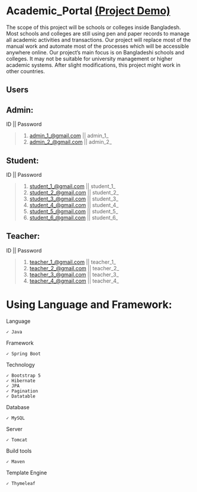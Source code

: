# Academic_Portal  [(Project Demo)](https://xyzacademicportal.herokuapp.com/) 
The scope of this project will be schools or colleges inside Bangladesh. Most schools and colleges are still using pen and paper records to manage all academic activities and transactions. Our project will replace
most of the manual work and automate most of the processes which will be accessible anywhere online. Our project’s main focus is on Bangladeshi schools and colleges. It may not be suitable for university
management or higher academic systems. After slight modifications, this project might work in other countries.

##  Users
## Admin:
ID || Password
>1. admin_1_@gmail.com || admin_1_
>2. admin_2_@gmail.com || admin_2_
## Student:
ID || Password
>1. student_1_@gmail.com || student_1_
>2. student_2_@gmail.com || student_2_
>3. student_3_@gmail.com || student_3_
>4. student_4_@gmail.com || student_4_
>5. student_5_@gmail.com || student_5_
>6. student_6_@gmail.com || student_6_
## Teacher:
ID || Password
>1. teacher_1_@gmail.com || teacher_1_
>2. teacher_2_@gmail.com || teacher_2_
>3. teacher_3_@gmail.com || teacher_3_
>4. teacher_4_@gmail.com || teacher_4_


# Using Language and Framework:

Language

    ✓ Java

Framework

    ✓ Spring Boot

Technology

    ✓ Bootstrap 5
    ✓ Hibernate
    ✓ JPA
    ✓ Pagination
    ✓ Datatable

Database

    ✓ MySQL

Server

    ✓ Tomcat

Build tools

    ✓ Maven

Template Engine

    ✓ Thymeleaf
